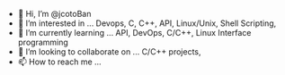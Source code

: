 - 👋 Hi, I’m @jcotoBan
- 👀 I’m interested in ... Devops, C, C++, API, Linux/Unix, Shell Scripting, 
- 🌱 I’m currently learning ... API, DevOps, C/C++, Linux Interface programming
- 💞️ I’m looking to collaborate on ... C/C++ projects,  
- 📫 How to reach me ... 

<!---
jcotoBan/jcotoBan is a ✨ special ✨ repository because its `README.md` (this file) appears on your GitHub profile.
You can click the Preview link to take a look at your changes.
--->
